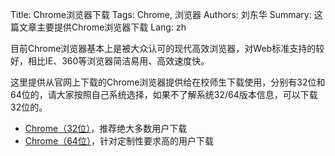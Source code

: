 Title: Chrome浏览器下载
Tags: Chrome, 浏览器
Authors: 刘东华
Summary: 这篇文章主要提供Chrome浏览器下载
Lang: zh

目前Chrome浏览器基本上是被大众认可的现代高效浏览器，对Web标准支持的较好，相比IE、360等浏览器简洁易用、高效速度快。

这里提供从官网上下载的Chrome浏览器提供给在校师生下载使用，分别有32位和64位的，请大家按照自己系统选择，如果不了解系统32/64版本信息，可以下载32位的。

- [Chrome（32位）][Chrome（32位）]，推荐绝大多数用户下载
- [Chrome（64位）][Chrome（64位）]，针对定制性要求高的用户下载

[Chrome（32位）]: /resources/ChromeStandaloneSetup.exe
[Chrome（64位）]: /resources/ChromeStandaloneSetup64.exe
